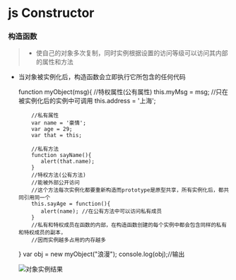 # js Constructor

### 构造函数
> * 使自己的对象多次复制，同时实例根据设置的访问等级可以访问其内部的属性和方法
* 当对象被实例化后，构造函数会立即执行它所包含的任何代码

    function myObject(msg){
        //特权属性(公有属性)
        this.myMsg = msg; //只在被实例化后的实例中可调用
        this.address = '上海';
     
          //私有属性
          var name = '豪情';
          var age = 29;
          var that = this;
         
          //私有方法
          function sayName(){
             alert(that.name);
          }
          //特权方法(公有方法)
          //能被外部公开访问
          //这个方法每次实例化都要重新构造而prototype是原型共享，所有实例化后，都共同引用同一个
          this.sayAge = function(){
             alert(name); //在公有方法中可以访问私有成员
          }
          //私有和特权成员在函数的内部，在构造函数创建的每个实例中都会包含同样的私有和特权成员的副本，
          //因而实例越多占用的内存越多
    }
     var obj = new myObject("浪漫");
     console.log(obj);//输出
     
     ![对象实例结果][1]

[1]: https://github.com/lm-JS/js-propotype-this-new-apply-call/blob/master/constructor/ii.png
